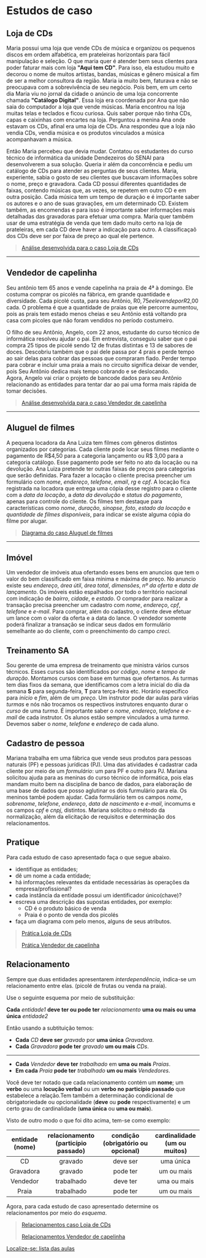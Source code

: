 # Estudos de caso

## Loja de CDs

Maria possui uma loja que vende CDs de música e organizou os pequenos discos em ordem alfabética, em prateleiras horizontais para fácil manipulação e seleção. O que maria quer é atender bem seus clientes para poder faturar mais com loja **"Aqui tem CD"**. Para isso, ela estudou muito e decorou o nome de muitos artistas, bandas, músicas e gênero músical a fim de ser a melhor consultora da região. Maria ia muito bem, faturava e não se preocupava com a sobrevivência de seu negócio. Pois bem, em um certo dia Maria viu no jornal da cidade o anúncio de uma loja concorrente chamada **"Catálogo Digital"**. Essa loja era coordenada por Ana que não saia do computador a loja que vende músicas. Maria encontrou na loja muitas telas e teclados e ficou curiosa. Quis saber porque não tinha CDs, capas e caixinhas com encartes na loja. Perguntou a menina Ana onde estavam os CDs, afinal era uma loja de CDs. Ana respondeu que a loja não vendia CDs, vendia música e os produtos vinculados a música acompanhavam a música.

Então Maria percebeu que devia mudar. Contatou os estudantes do curso técnico de informática da unidade Dendezeiros do SENAI para desenvolverem a sua solução. Queria ir além da concorrência e pediu um catálogo de CDs para atender as perguntas de seus clientes. Maria, experiente, sabia o gosto de seu clientes que buscavam informações sobre o nome, preço e gravadora. Cada CD possui diferentes quantidades de faixas, contendo músicas que, as vezes, se repetem em outro CD e em outra posição. Cada música tem um tempo de duração e é importante saber os autores e o ano de suas gravações, em um determinado CD. Existem também, as encomendas e para isso é importante saber informações mais detalhadas das gravadoras para efetuar uma compra. Maria quer também usar de uma estratégia de venda que tem dado muito certo na loja de prateleiras, em cada CD deve haver a indicação para outro. A classificaçaõ dos CDs deve ser por faixa de preço ao qual ele pertence.

> [Análise desenvolvida para o caso Loja de CDs](https://github.com/tmenegaz/db_dendezeiros/blob/master/assunto/respCaso1.md#caso-loja-de-cds)

---

## Vendedor de capelinha

Seu antônio tem 65 anos e vende capelinha na praia de 4ª à domingo. Ele costuma comprar os picolés na fábrica, em grande quantidade e diversidade. Cada picolé custa, para seu Antônio, R$0,75 e ele vende por R$2,00 cada. O problema é que a quantidade de praias que ele percorre aumentou, pois as prais tem estado menos cheias e seu Antônio está voltando pra casa com picoles que não foram vendidos no período costumeiro.

O filho de seu Antônio, Angelo, com 22 anos, estudante do curso técnico de informática resolveu ajudar o pai. Em entrevista, conseguiu saber que o pai compra 25 tipos de picolé sendo 12 de frutas distintas e 13 de sabores de doces. Descobriu também que o pai dele passa por 4 prais e perde tempo ao sair delas para cobrar das pessoas que compraram fiado. Perder tempo para cobrar e incluir uma praia a mais no circuito significa deixar de vender, pois Seu Antônio dedica mais tempo cobrando e se deslocando.  
Agora, Angelo vai criar o projeto de bancode dados para seu Antônio relacionando as entidades para tentar dar ao pai uma forma mais rápida de tomar decisões.

> [Análise desenvolvida para o caso Vendedor de capelinha](https://github.com/tmenegaz/db_dendezeiros/blob/master/assunto/respCaso2.md#caso-vendedor-de-capelinha)

---

## Aluguel de filmes

A pequena locadora da Ana Luiza tem filmes com gêneros distintos organizados por categorias. Cada cliente pode locar seus filmes mediante o pagamento de R$4,50 para a categoria lançamento ou R\$ 3,00 para a categoria catálogo. Esse pagamento pode ser feito no ato da locação ou na devolução. Ana Luiza pretende ter outras faixas de preços para categorias que serão definidas. Para fazer a locação o cliente precisa preencher um formulário com *nome*, *endereço*, *telefone*, *email*, *rg* e *cpf*. A locação fica registrada na locadora que entrega uma cópia desse registro para o cliente com a *data da locação*, a *data da devolução* e *status do pagamento*, apenas para controle do cliente. Os filmes tem destaque para características como *nome*, *duração*, *sinopse*, *foto*, *estado da locação* e *quantidade de filmes disponíveis*, para indicar se existe alguma cópia do filme por alugar.

> [Diagrama do caso Aluguel de filmes](https://github.com/tmenegaz/db_dendezeiros/blob/master/assunto/respCaso3.md#caso-aluguel-de-filmes)

---

## Imóvel

Um vendedor de imóveis atua ofertando esses bens em anuncios que tem  o valor do bem classificado em faixa mínima e máxima de preço. No anuncio existe seu *endereço*, *área útil*, *área total*, *dimensões*, *nº da oferta* e *data de lançamento*. Os imóveis estão espalhados por todo o território nacional com indicação de *bairro*, *cidade*, e *estado*. O comprador para  realizar a transação precisa preencher um cadastro com *nome*, *endereço*, *cpf*, *telefone* e *e-mail*. Para comprar, além do cadastro, o cliente deve efetuar um lance com o valor da oferta e a data do lance. O vendedor somente poderá finalizar a transação se indicar seus dados em formulário semelhante ao do cliente, com o preenchimento do campo *creci*.

## Treinamento SA

Sou gerente de uma empresa de treinamento que ministra vários cursos técnicos. Esses cursos são identificados por *código*, *nome* e *tempo de duração*. Montamos cursos com base em turmas que ofertamos. As turmas tem dias fixos da semana, que identificamos com a letra inicial do dia da semana **S** para segunda-feira, **T** para terça-feira etc. Horário específico para *início* e *fim*, além de um *preço*. Um instrutor pode dar aulas para várias *turmas* e nós não trocamos os respectivos instrutores enquanto durar o *curso* de uma *turma*.
É importante saber o *nome*, *endereço*, *telefone* e *e-mail* de cada instrutor. Os alunos estão sempre vinculados a uma *turma*. Devemos saber o *nome*, *telefone* e *endereço* de cada aluno.

## Cadastro de pessoa

Mariana trabalha em uma fábrica que vende seus produtos para pessoas naturais (PF) e pessoas jurídicas (PJ). Uma das atividades é cadastrar cada cliente por meio de um *formulário*: um para PF e outro para PJ. Mariana solicitou ajuda para as meninas do curso técnico de informática, pois elas mandam muito bem na disciplina de banco de dados, para elaboração de uma base de dados que posso aglutinar os dois furmulário para ela. Os meninos també podem ajudar. Cada formulário tem os campos *nome*, *sobrenome*, *telefone*, *endereço*, *data de nascimento* e *e-mail*, incomums e os campos *cpf* e *cnpj*, distintos. Mariana solicitou o método da normalização, além da elicitação de requisitos e determinação dos relacionamentos.

## Pratique

Para cada estudo de caso apresentado faça o que segue abaixo.

- identifique as entidades;
- dê um nome a cada entidade;
- há informações relevantes da entidade necessárias às operações da empresa/profissional?
- cada instância da entidade possui um identificador único(chave)?
- escreva uma descrição das supostas entidades, por exemplo:
    - CD é o produto básico de venda
    - Praia é o ponto de venda dos picolés
- faça um diagrama com pelo menos, alguns de seus atributos.

> [Prática Loja de CDs](https://github.com/tmenegaz/db_dendezeiros/blob/master/assunto/respCaso1.md#prática)
>
> [Prática Vendedor de capelinha](https://github.com/tmenegaz/db_dendezeiros/blob/master/assunto/respCaso2.md#prática)

## Relacionamento

Sempre que duas entidades apresentarem *interdependência*, indica-se um relacionamento entre elas. (picolé de frutas ou venda na praia).

Use o seguinte esquema por meio de substituição:

**Cada** *entidade1* **deve ter ou pode ter** *relacionamento* **uma ou mais ou uma única** *entidade2*

Então usando a subtituição temos:

- **Cada** *CD* **deve ser** *gravado* por **uma única** *Gravadora*.
- **Cada** *Gravadora* **pode ter** *gravado* **um ou mais** *CDs*.

---

- **Cada** *Vendedor* **deve ter** *trabalhado* em **uma ou mais** *Praias*.
- **Em cada** *Praia* **pode ter** *trabalhado* **um ou mais** *Vendedores*.

Você deve ter notado que cada relacionamento contém um **nome**; um **verbo** ou uma **locução verbal** ou um **verbo no particípio passado** que estabelece a relação.Tem também a determinação condicional de obrigatoriedade ou opcionalidade (**deve** ou **pode** respectivamente) e um certo grau de cardinalidade (**uma única** ou **uma ou mais**).

Visto de outro modo o que foi dito acima, tem-se como exemplo:

|entidade</br>(nome)|relacionamento</br>(particípio passado)|condição</br>(obrigatório ou opcional)|cardinalidade</br>(um ou muitos)|
|:------:|:------------:|:------:|:----------:|
|CD|gravado|deve ser|uma única|
|Gravadora|gravado|pode ter|um ou mais|
|Vendedor|trabalhado|deve ter|uma ou mais|
|Praia|trabalhado|pode ter|um ou mais|

Agora, para cada estudo de caso apresentado determine os relacionamentos por meio do *esquema*.

> [Relacionamentos caso Loja de CDs](https://github.com/tmenegaz/db_dendezeiros/blob/master/assunto/respCaso1.md#relacionamento)
>
> [Relacionamentos Vendedor de capelinha](https://github.com/tmenegaz/db_dendezeiros/blob/master/assunto/respCaso2.md#relacionamento)


[Localize-se: lista das aulas](https://github.com/tmenegaz/db_dendezeiros/blob/master/assunto/lista.md#lista-de-aulas)
